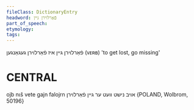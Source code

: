 ```yaml
---
fileClass: DictionaryEntry
headword: פֿאַרלוירן גיין
part_of_speech: 
etymology: 
tags: 
---
```

פֿאַרלוירן גיין
איז פֿאַרלוירן געגאַנגען
(ᴠᴇʀʙ)
'to get lost, go missing'

CENTRAL
========

ojb nɩš vete gajn falojrn אויב נישט וועט ער גיין פֿאַרלוירן {POLAND, Wolbrom, 50196}